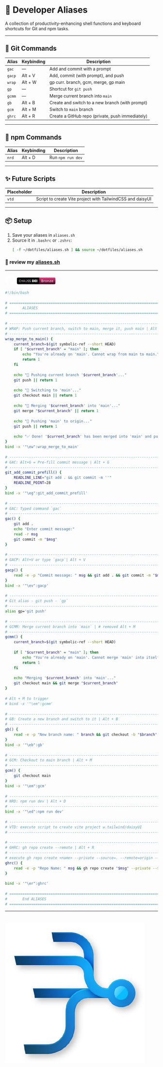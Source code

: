 # 🧰 Developer Aliases

A collection of productivity-enhancing shell functions and keyboard shortcuts for Git and npm tasks.

---

## 🔧 Git Commands

| Alias  | Keybinding | Description                                      |
| ------ | ---------- | ------------------------------------------------ |
| `gac`  | —          | Add and commit with a prompt                     |
| `gacp` | Alt + V    | Add, commit (with prompt), and push              |
| `wrap` | Alt + W    | gp curr. branch, gcm, merge, gp main             |
| `gp`   | —          | Shortcut for `git push`                          |
| `gcmm` | —          | Merge current branch into `main`                 |
| `gb`   | Alt + B    | Create and switch to a new branch (with prompt)  |
| `gcm`  | Alt + M    | Switch to `main` branch                          |
| `ghrc` | Alt + R    | Create a GitHub repo (private, push immediately) |

---

## 🚀 npm Commands

| Alias | Keybinding | Description       |
| ----- | ---------- | ----------------- |
| `nrd` | Alt + D    | Run `npm run dev` |

---

## ✨ Future Scripts

| Placeholder | Description                                                |
| ----------- | ---------------------------------------------------------- |
| `vtd`       | Script to create Vite project with TailwindCSS and daisyUI |

---

## 📦 Setup

1. Save your aliases in `aliases.sh`
2. Source it in `.bashrc` or `.zshrc`:
   ```bash
   [ -f ~/dotfiles/aliases.sh ] && source ~/dotfiles/aliases.sh
   ```

### 🤪 review my [aliases.sh](./aliases.sh)

---

<svg width="33" height="33" viewBox="0 0 33 33" fill="none" xmlns="http://www.w3.org/2000/svg">
<g clip-path="url(#clip0_1965_30919)">
<path fill-rule="evenodd" clip-rule="evenodd" d="M16.2151 0.697449C7.37829 0.697449 0.215088 7.87185 0.215088 16.7246C0.215088 23.8046 4.79909 29.8126 11.1575 31.931C11.9575 32.0782 12.2487 31.5838 12.2487 31.1582C12.2487 30.779 12.2359 29.7694 12.2279 28.4334C7.77669 29.4014 6.83749 26.2846 6.83749 26.2846C6.11109 24.4318 5.06149 23.939 5.06149 23.939C3.60869 22.947 5.17189 22.9662 5.17189 22.9662C6.77669 23.0782 7.62149 24.6174 7.62149 24.6174C9.04869 27.0654 11.3671 26.3582 12.2775 25.9486C12.4247 24.9134 12.8375 24.2078 13.2951 23.8078C9.74309 23.403 6.00709 22.027 6.00709 15.8862C6.00709 14.1374 6.63109 12.7054 7.65349 11.5854C7.48869 11.1806 6.93989 9.55025 7.81029 7.34545C7.81029 7.34545 9.15429 6.91345 12.2103 8.98705C13.5155 8.63107 14.8622 8.44976 16.2151 8.44785C17.5751 8.45425 18.9431 8.63185 20.2215 8.98705C23.2759 6.91345 24.6167 7.34385 24.6167 7.34385C25.4903 9.55025 24.9399 11.1806 24.7767 11.5854C25.8007 12.7054 26.4215 14.1374 26.4215 15.8862C26.4215 22.043 22.6791 23.3982 19.1159 23.795C19.6903 24.2894 20.2007 25.267 20.2007 26.763C20.2007 28.9038 20.1815 30.6334 20.1815 31.1582C20.1815 31.587 20.4695 32.0862 21.2823 31.9294C24.4684 30.8608 27.238 28.8179 29.1999 26.0895C31.1617 23.3611 32.2164 20.0852 32.2151 16.7246C32.2151 7.87185 25.0503 0.697449 16.2151 0.697449Z" fill="white"/>
</g>
<defs>
<clipPath id="clip0_1965_30919">
<rect width="32" height="32" fill="white" transform="translate(0.215088 0.697449)"/>
</clipPath>
</defs>
</svg>

<svg width="131" height="26" viewBox="0 0 131 26" fill="none" xmlns="http://www.w3.org/2000/svg">
<g filter="url(#filter0_d_5054_3235)">
<g clip-path="url(#clip0_5054_3235)">
<rect x="2" y="2" width="126.867" height="22" rx="4" fill="#030303"/>
<path d="M32.8425 9.23755C32.3292 9.23691 31.8214 9.345 31.3516 9.55491C31.5656 9.91748 31.7791 10.2809 31.9919 10.6451C32.5592 10.4344 33.1827 10.4414 33.7452 10.665C33.9494 10.2979 34.1537 9.93138 34.358 9.56549C33.8814 9.34841 33.3648 9.23664 32.8425 9.23755V9.23755Z" fill="#199AD6"/>
<path d="M35.0542 9.97607C34.8397 10.3366 34.625 10.6967 34.4102 11.0563C34.8887 11.4527 35.2034 12.0169 35.292 12.6375L36.5311 12.5865C36.4754 12.0715 36.3155 11.5738 36.0613 11.1245C35.8072 10.6753 35.4643 10.2843 35.0542 9.97607V9.97607Z" fill="#69C7B9"/>
<path d="M31.2585 11.0786L30.5893 10.0151C29.8418 10.5982 29.3411 11.4486 29.1891 12.3933C29.0372 13.338 29.2453 14.3059 29.7712 15.1003L30.7303 14.2914C30.4266 13.7794 30.3129 13.1742 30.4098 12.5847C30.5066 11.9952 30.8076 11.4602 31.2585 11.0761V11.0786Z" fill="#D61B5E"/>
<path d="M35.2716 13.4778C35.1902 13.9059 35.0003 14.305 34.7206 14.6359C34.4409 14.9667 34.0812 15.2179 33.6768 15.3645C33.2725 15.5112 32.8375 15.5483 32.4147 15.4723C31.9919 15.3962 31.5959 15.2096 31.2658 14.9308L30.3184 15.7553C30.8161 16.2261 31.4319 16.5487 32.0982 16.6879C32.7645 16.827 33.4556 16.7773 34.0959 16.5442C34.7363 16.3111 35.3011 15.9035 35.7285 15.3662C36.156 14.8288 36.4295 14.1824 36.5193 13.4977L35.2716 13.4778Z" fill="#BF9CC9"/>
<path d="M12.4078 16.7797C11.6941 16.7797 11.0833 16.6262 10.5755 16.3192C10.0663 16.0118 9.65927 15.5567 9.4069 15.0124C9.13523 14.4483 8.99959 13.7758 9 12.9951C9 12.2214 9.13563 11.5522 9.4069 10.9876C9.65961 10.4436 10.0665 9.98858 10.5755 9.68086C11.0829 9.37429 11.6937 9.22101 12.4078 9.22101C12.82 9.21868 13.23 9.28166 13.623 9.40769C13.9853 9.5214 14.3237 9.70221 14.6212 9.94097C14.6729 9.97295 14.7174 10.0155 14.752 10.0658C14.7866 10.1161 14.8105 10.1732 14.8222 10.2334C14.8411 10.3365 14.8207 10.443 14.7653 10.5315C14.7395 10.5736 14.7058 10.6101 14.666 10.6389C14.6262 10.6676 14.5812 10.688 14.5336 10.6989C14.4343 10.723 14.3228 10.6898 14.199 10.5993C13.7116 10.2023 13.1215 10.0038 12.4286 10.0038C11.6116 10.0038 10.9869 10.2652 10.5547 10.7879C10.1225 11.3106 9.90532 12.0463 9.90327 12.9951C9.90327 13.9492 10.1194 14.688 10.5516 15.2116C10.9838 15.7351 11.6085 15.9965 12.4256 15.9956C13.1201 15.9956 13.7172 15.7934 14.2168 15.3889C14.3394 15.3055 14.4515 15.2738 14.5514 15.295C14.5979 15.3035 14.6421 15.3219 14.6811 15.3489C14.7202 15.3759 14.7532 15.411 14.7781 15.4518C14.8295 15.5361 14.8495 15.6363 14.8345 15.7343C14.8152 15.8481 14.7522 15.9495 14.6592 16.0162C14.3585 16.2704 14.0125 16.4639 13.6401 16.5862C13.2422 16.7171 12.8261 16.7824 12.4078 16.7797V16.7797Z" fill="white"/>
<path d="M21.198 9.24243C20.9161 9.24243 20.7754 9.3924 20.7758 9.69233V12.5778H17.4949C17.3973 12.5778 17.3038 12.6171 17.2349 12.6871C17.1659 12.7572 17.1272 12.8521 17.1272 12.9511V12.9511C17.1272 13.0502 17.1659 13.1451 17.2349 13.2151C17.3038 13.2852 17.3973 13.3245 17.4949 13.3245H20.7783V16.3145C20.7783 16.614 20.919 16.7638 21.2005 16.7638C21.482 16.7638 21.6225 16.614 21.6221 16.3145V9.69233C21.6205 9.3924 21.4791 9.24243 21.198 9.24243ZM15.9984 9.24243C15.7169 9.24243 15.5762 9.3924 15.5762 9.69233V16.3101C15.5762 16.6097 15.7169 16.7594 15.9984 16.7594C16.2729 16.7594 16.4135 16.6167 16.42 16.3313H16.3918V10.2953H16.4206V9.69233C16.4206 9.3924 16.2799 9.24243 15.9984 9.24243Z" fill="white"/>
<path d="M28.9902 16.1739L26.1486 9.62949C26.1088 9.51106 26.0352 9.40731 25.9372 9.33142C25.854 9.27303 25.7552 9.24197 25.6541 9.24244C25.4277 9.24244 25.2596 9.37145 25.1497 9.62949L22.3186 16.1739C22.2426 16.3398 22.2357 16.4792 22.2977 16.592C22.3598 16.7049 22.4732 16.7607 22.6379 16.7594C22.8364 16.7594 22.9908 16.6304 23.1011 16.3724L23.5344 15.3413C23.6978 14.931 23.8698 14.5143 24.0504 14.0911C24.1639 13.8269 24.2777 13.5668 24.3917 13.3108L25.6437 10.3196H25.6645L27.2369 14.083H25.0168C24.9294 14.0829 24.8451 14.1159 24.7804 14.1755C24.7157 14.2351 24.6752 14.3171 24.6668 14.4054V14.4128C24.6621 14.4624 24.6675 14.5124 24.6829 14.5597C24.6984 14.607 24.7233 14.6505 24.7563 14.6874C24.7893 14.7242 24.8295 14.7537 24.8743 14.7738C24.9192 14.7939 24.9677 14.8043 25.0168 14.8043H27.5391L28.2082 16.3724C28.2454 16.482 28.3085 16.5808 28.3921 16.6599C28.476 16.7293 28.5823 16.7648 28.6905 16.7594C28.8539 16.7594 28.9638 16.7036 29.0202 16.592C29.0754 16.4806 29.0655 16.3413 28.9902 16.1739Z" fill="white"/>
<path d="M39.8104 16.7794C39.3393 16.7825 38.8699 16.7209 38.415 16.5964C38.0098 16.489 37.6277 16.3063 37.2881 16.0575C37.2393 16.0278 37.1968 15.9885 37.1632 15.9419C37.1295 15.8953 37.1053 15.8424 37.092 15.7862C37.0709 15.6872 37.0836 15.5838 37.1281 15.4931C37.1479 15.4506 37.1759 15.4124 37.2104 15.381C37.2449 15.3496 37.2853 15.3255 37.3291 15.3102C37.4182 15.2791 37.5203 15.3017 37.6355 15.378C37.9325 15.6022 38.2675 15.7688 38.624 15.8696C39.0111 15.9731 39.4101 16.0233 39.8104 16.0189C40.4281 16.0189 40.8862 15.9022 41.1849 15.6686C41.3276 15.5627 41.4429 15.4233 41.5209 15.2622C41.599 15.1012 41.6374 14.9233 41.6328 14.7439C41.6381 14.6047 41.6116 14.466 41.5552 14.339C41.4989 14.2119 41.4143 14.0998 41.3081 14.0115C41.0924 13.8306 40.7304 13.6879 40.2222 13.5834L39.1516 13.3637C38.5065 13.2243 38.0242 12.9962 37.7048 12.6792C37.3853 12.3623 37.226 11.9377 37.2268 11.4055C37.2181 10.9962 37.3351 10.5943 37.5614 10.2555C37.7962 9.91843 38.1187 9.6543 38.4928 9.49262C38.9286 9.30349 39.3991 9.21079 39.8729 9.22069C40.283 9.21734 40.6912 9.27906 41.0825 9.40363C41.4507 9.52245 41.7943 9.70844 42.0967 9.95247C42.1843 10.0164 42.2449 10.1115 42.2665 10.2188C42.2845 10.3138 42.268 10.4122 42.2199 10.4957C42.1984 10.5356 42.169 10.5707 42.1335 10.5986C42.0981 10.6265 42.0574 10.6468 42.014 10.6581C41.9249 10.6826 41.8185 10.6565 41.6947 10.5797C41.4394 10.3737 41.1484 10.2177 40.8368 10.1199C40.5201 10.0262 40.1917 9.98006 39.8618 9.98296C39.3193 9.98296 38.8869 10.1101 38.5645 10.3644C38.4099 10.4807 38.2851 10.6332 38.2008 10.8089C38.1165 10.9846 38.0752 11.1784 38.0804 11.3737C38.0804 11.7081 38.1826 11.973 38.3868 12.1684C38.5911 12.3638 38.9214 12.5065 39.3777 12.5965L40.4489 12.8267C41.1434 12.9732 41.6563 13.1945 41.9877 13.4907C42.319 13.7869 42.4855 14.1893 42.4871 14.6979C42.4942 15.086 42.3808 15.4666 42.1629 15.7856C41.9285 16.1135 41.6072 16.367 41.2364 16.5168C40.8352 16.6918 40.3598 16.7794 39.8104 16.7794Z" fill="white"/>
<path d="M45.5228 16.7794C45.0519 16.7824 44.5828 16.7209 44.1281 16.5964C43.7226 16.4892 43.3403 16.3064 43.0005 16.0575C42.9519 16.0277 42.9095 15.9884 42.876 15.9418C42.8424 15.8952 42.8183 15.8423 42.805 15.7862C42.7837 15.6873 42.7963 15.5839 42.8406 15.4931C42.8604 15.4506 42.8884 15.4124 42.9229 15.381C42.9574 15.3496 42.9978 15.3255 43.0416 15.3102C43.1311 15.2791 43.2334 15.3015 43.348 15.378C43.6449 15.6022 43.98 15.7688 44.3364 15.8696C44.7235 15.9731 45.1226 16.0233 45.5228 16.0189C46.1405 16.0189 46.5987 15.9022 46.8974 15.6686C47.0401 15.5627 47.1554 15.4233 47.2334 15.2622C47.3114 15.1012 47.3498 14.9233 47.3453 14.7439C47.3506 14.6047 47.3241 14.4662 47.2678 14.3391C47.2116 14.2121 47.1271 14.0999 47.0211 14.0115C46.805 13.8306 46.4429 13.6879 45.9346 13.5834L44.8641 13.3637C44.219 13.2244 43.7367 12.9962 43.4172 12.6792C43.0978 12.3623 42.9382 11.939 42.9386 11.4092C42.93 10.9999 43.0469 10.598 43.2732 10.2593C43.5076 9.92063 43.8304 9.65514 44.2053 9.49262C44.6409 9.30348 45.1111 9.21078 45.5847 9.22069C45.9949 9.21734 46.403 9.27906 46.7944 9.40364C47.1625 9.52245 47.5062 9.70844 47.8086 9.95247C47.8965 10.016 47.9573 10.1113 47.9783 10.2188C47.9967 10.3138 47.9801 10.4123 47.9318 10.4957C47.9102 10.5356 47.8808 10.5707 47.8454 10.5986C47.81 10.6265 47.7693 10.6468 47.7259 10.6581C47.637 10.6824 47.5304 10.6581 47.4072 10.5797C47.1518 10.3737 46.8609 10.2178 46.5493 10.1199C46.2326 10.0261 45.9041 9.98001 45.5743 9.98296C45.0334 9.98296 44.601 10.1103 44.277 10.365C44.1225 10.4815 43.9979 10.634 43.9137 10.8097C43.8295 10.9853 43.7883 11.179 43.7935 11.3744C43.7935 11.7087 43.8956 11.9736 44.0999 12.169C44.3042 12.3644 44.6343 12.5069 45.0902 12.5965L46.1614 12.8267C46.8559 12.9732 47.3688 13.1945 47.7001 13.4907C48.0314 13.7869 48.1979 14.1893 48.1996 14.6979C48.2066 15.086 48.0932 15.4666 47.8754 15.7856C47.6409 16.1135 47.3196 16.367 46.9488 16.5168C46.5476 16.6918 46.0723 16.7794 45.5228 16.7794Z" fill="white"/>
<path d="M68.8673 9.09692V16.9029H66.748V9.09692H68.8673Z" fill="white"/>
<path d="M60.0703 16.9029V9.09692H65.6961V10.8045H62.1895V12.1461H65.4064V13.8537H62.1895V15.1954H65.6809V16.9029H60.0703Z" fill="white"/>
<path d="M55.2027 16.9029H52.1992V9.09692H55.1722C55.9752 9.09692 56.6689 9.2532 57.2533 9.56574C57.8403 9.87574 58.2926 10.323 58.6102 10.9074C58.9304 11.4893 59.0905 12.1868 59.0905 12.9999C59.0905 13.813 58.9316 14.5118 58.614 15.0963C58.2964 15.6782 57.8466 16.1254 57.2647 16.4379C56.6828 16.7479 55.9955 16.9029 55.2027 16.9029ZM54.3184 15.1039H55.1265C55.5127 15.1039 55.8418 15.0416 56.1137 14.9171C56.3881 14.7926 56.5964 14.5779 56.7387 14.273C56.8836 13.9681 56.956 13.5437 56.956 12.9999C56.956 12.4561 56.8823 12.0318 56.7349 11.7269C56.5901 11.422 56.3766 11.2072 56.0946 11.0827C55.8151 10.9582 55.472 10.896 55.0655 10.896H54.3184V15.1039Z" fill="white"/>
<rect width="53" height="22" transform="translate(75.8672 2)" fill="url(#paint0_linear_5054_3235)"/>
<path d="M83.1632 17V9.08H85.9832C86.9192 9.08 87.6032 9.276 88.0352 9.668C88.4672 10.06 88.6832 10.592 88.6832 11.264C88.6832 11.664 88.5672 12.028 88.3352 12.356C88.1032 12.676 87.7752 12.88 87.3512 12.968V12.98C87.8232 13.068 88.1952 13.284 88.4672 13.628C88.7472 13.964 88.8872 14.348 88.8872 14.78C88.8872 15.452 88.6352 15.992 88.1312 16.4C87.6272 16.8 86.9072 17 85.9712 17H83.1632ZM84.1232 16.1H86.1992C86.7672 16.1 87.1872 15.984 87.4592 15.752C87.7392 15.52 87.8792 15.196 87.8792 14.78C87.8792 14.356 87.7392 14.032 87.4592 13.808C87.1872 13.576 86.7672 13.46 86.1992 13.46H84.1232V16.1ZM84.1232 12.56H85.9952C87.1152 12.56 87.6752 12.128 87.6752 11.264C87.6752 10.408 87.1152 9.98 85.9952 9.98H84.1232V12.56ZM90.823 17V11H91.603L91.735 11.984C91.903 11.616 92.147 11.34 92.467 11.156C92.795 10.972 93.191 10.88 93.655 10.88C93.759 10.88 93.871 10.888 93.991 10.904C94.119 10.92 94.227 10.952 94.315 11L94.147 11.876C94.059 11.844 93.963 11.82 93.859 11.804C93.755 11.788 93.607 11.78 93.415 11.78C93.167 11.78 92.915 11.852 92.659 11.996C92.411 12.14 92.203 12.36 92.035 12.656C91.867 12.944 91.783 13.312 91.783 13.76V17H90.823ZM98.018 10.88C98.586 10.88 99.086 11.004 99.518 11.252C99.958 11.5 100.302 11.86 100.55 12.332C100.798 12.796 100.922 13.352 100.922 14C100.922 14.648 100.798 15.208 100.55 15.68C100.302 16.144 99.958 16.5 99.518 16.748C99.086 16.996 98.586 17.12 98.018 17.12C97.458 17.12 96.958 16.996 96.518 16.748C96.078 16.5 95.734 16.144 95.486 15.68C95.238 15.208 95.114 14.648 95.114 14C95.114 13.352 95.238 12.796 95.486 12.332C95.734 11.86 96.078 11.5 96.518 11.252C96.958 11.004 97.458 10.88 98.018 10.88ZM98.018 11.708C97.61 11.708 97.262 11.8 96.974 11.984C96.686 12.168 96.462 12.432 96.302 12.776C96.15 13.112 96.074 13.52 96.074 14C96.074 14.472 96.15 14.88 96.302 15.224C96.462 15.568 96.686 15.832 96.974 16.016C97.262 16.2 97.61 16.292 98.018 16.292C98.426 16.292 98.774 16.2 99.062 16.016C99.35 15.832 99.57 15.568 99.722 15.224C99.882 14.88 99.962 14.472 99.962 14C99.962 13.52 99.882 13.112 99.722 12.776C99.57 12.432 99.35 12.168 99.062 11.984C98.774 11.8 98.426 11.708 98.018 11.708ZM102.729 17V11H103.569L103.653 12.344L103.497 12.212C103.625 11.892 103.797 11.636 104.013 11.444C104.229 11.244 104.477 11.1 104.757 11.012C105.045 10.924 105.341 10.88 105.645 10.88C106.077 10.88 106.469 10.964 106.821 11.132C107.173 11.292 107.453 11.54 107.661 11.876C107.877 12.212 107.985 12.64 107.985 13.16V17H107.025V13.496C107.025 12.832 106.881 12.372 106.593 12.116C106.313 11.852 105.965 11.72 105.549 11.72C105.261 11.72 104.973 11.788 104.685 11.924C104.397 12.06 104.157 12.28 103.965 12.584C103.781 12.888 103.689 13.296 103.689 13.808V17H102.729ZM109.727 17V16.268L112.871 12.584L113.627 11.804L112.559 11.828H109.763V11H114.695V11.732L111.551 15.416L110.807 16.196L111.971 16.172H114.791V17H109.727ZM118.983 17.12C118.415 17.12 117.907 16.996 117.459 16.748C117.019 16.5 116.675 16.144 116.427 15.68C116.179 15.208 116.055 14.648 116.055 14C116.055 13.352 116.179 12.796 116.427 12.332C116.675 11.86 117.015 11.5 117.447 11.252C117.879 11.004 118.371 10.88 118.923 10.88C119.483 10.88 119.959 11 120.351 11.24C120.751 11.48 121.055 11.808 121.263 12.224C121.471 12.632 121.575 13.092 121.575 13.604C121.575 13.74 121.571 13.864 121.563 13.976C121.555 14.088 121.543 14.188 121.527 14.276H116.679V13.424H121.107L120.615 13.52C120.615 12.944 120.455 12.5 120.135 12.188C119.823 11.876 119.411 11.72 118.899 11.72C118.507 11.72 118.167 11.812 117.879 11.996C117.599 12.172 117.379 12.432 117.219 12.776C117.067 13.112 116.991 13.52 116.991 14C116.991 14.472 117.071 14.88 117.231 15.224C117.391 15.568 117.615 15.832 117.903 16.016C118.199 16.192 118.551 16.28 118.959 16.28C119.399 16.28 119.755 16.196 120.027 16.028C120.307 15.86 120.531 15.632 120.699 15.344L121.455 15.788C121.303 16.06 121.107 16.296 120.867 16.496C120.635 16.696 120.359 16.852 120.039 16.964C119.727 17.068 119.375 17.12 118.983 17.12Z" fill="white"/>
</g>
</g>
<defs>
<filter id="filter0_d_5054_3235" x="0" y="0" width="130.867" height="26" filterUnits="userSpaceOnUse" color-interpolation-filters="sRGB">
<feFlood flood-opacity="0" result="BackgroundImageFix"/>
<feColorMatrix in="SourceAlpha" type="matrix" values="0 0 0 0 0 0 0 0 0 0 0 0 0 0 0 0 0 0 127 0" result="hardAlpha"/>
<feMorphology radius="2" operator="dilate" in="SourceAlpha" result="effect1_dropShadow_5054_3235"/>
<feOffset/>
<feComposite in2="hardAlpha" operator="out"/>
<feColorMatrix type="matrix" values="0 0 0 0 1 0 0 0 0 1 0 0 0 0 1 0 0 0 0.15 0"/>
<feBlend mode="normal" in2="BackgroundImageFix" result="effect1_dropShadow_5054_3235"/>
<feBlend mode="normal" in="SourceGraphic" in2="effect1_dropShadow_5054_3235" result="shape"/>
</filter>
<linearGradient id="paint0_linear_5054_3235" x1="26.5" y1="0" x2="26.5" y2="22" gradientUnits="userSpaceOnUse">
<stop stop-color="#DE4585"/>
<stop offset="1" stop-color="#3B041B"/>
</linearGradient>
<clipPath id="clip0_5054_3235">
<rect x="2" y="2" width="126.867" height="22" rx="4" fill="white"/>
</clipPath>
</defs>
</svg>

```bash
#!/bin/bash

# =================================================================================
#       ALIASES
# =================================================================================

# ---------------------------------------------------------------------------------
# WRAP: Push current branch, switch to main, merge it, push main | Alt + W
# ---------------------------------------------------------------------------------
wrap_merge_to_main() {
    current_branch=$(git symbolic-ref --short HEAD)
    if [ "$current_branch" = "main" ]; then
        echo "You're already on 'main'. Cannot wrap from main to main."
        return 1
    fi

    echo "🔁 Pushing current branch '$current_branch'..."
    git push || return 1

    echo "🔀 Switching to 'main'..."
    git checkout main || return 1

    echo "🔁 Merging '$current_branch' into 'main'..."
    git merge "$current_branch" || return 1

    echo "🚀 Pushing 'main' to origin..."
    git push || return 1

    echo "✅ Done! '$current_branch' has been merged into 'main' and pushed."
}
bind -x '"\ew":wrap_merge_to_main'

# ---------------------------------------------------------------------------------
# GAC: Alt+G = Pre-fill commit message | Alt + G
# ---------------------------------------------------------------------------------
git_add_commit_prefill() {
    READLINE_LINE="git add . && git commit -m ''"
    READLINE_POINT=28
}
bind -x '"\eg":git_add_commit_prefill'

# ---------------------------------------------------------------------------------
# GAC: Typed command `gac`
# ---------------------------------------------------------------------------------
gac() {
    git add .
    echo "Enter commit message:"
    read -r msg
    git commit -m "$msg"
}

# ---------------------------------------------------------------------------------
# GACP: Alt+V or type `gacp`| Alt + V
# ---------------------------------------------------------------------------------
gacp() {
    read -e -p "Commit message: " msg && git add . && git commit -m "$msg" && git push
}
bind -x '"\ev":gacp'

# ---------------------------------------------------------------------------------
# Git alias - git push - `gp`
# ---------------------------------------------------------------------------------
alias gp='git push'

# ---------------------------------------------------------------------------------
# GCMM: Merge current branch into `main` | # removed Alt + M
# ---------------------------------------------------------------------------------
gcmm() {
    current_branch=$(git symbolic-ref --short HEAD)

    if [ "$current_branch" = "main" ]; then
        echo "You're already on 'main'. Cannot merge 'main' into itself."
        return 1
    fi

    echo "Merging '$current_branch' into 'main'..."
    git checkout main && git merge "$current_branch"
}

# Alt + M to trigger
# bind -x '"\em":gcmm'

# ----------------------------------------------------------------------------------
# GB: Create a new branch and switch to it | Alt + B
# ---------------------------------------------------------------------------------
gb() {
    read -e -p "New branch name: " branch && git checkout -b "$branch"
}
bind -x '"\eb":gb'

# ---------------------------------------------------------------------------------
# GCM: Checkout to main branch | Alt + M
# ---------------------------------------------------------------------------------
gcm() {
    git checkout main
}
bind -x '"\em":gcm'

# ---------------------------------------------------------------------------------
# NRD: npm run dev | Alt + D
# ---------------------------------------------------------------------------------
bind -x '"\ed":npm run dev'

# ---------------------------------------------------------------------------------
# VTD: execute script to create vite project w.tailwind/daisyUI
# ---------------------------------------------------------------------------------

# ---------------------------------------------------------------------------------
# GHRC: gh repo create --remote | Alt + R
# ---------------------------------------------------------------------------------
# execute gh repo create <name> --private --source=. --remote=origin --push
ghrc() {
    read -e -p "Repo Name: " msg && gh repo create "$msg" --private --source=. --remote=origin --push
}

bind -x '"\er":ghrc'

# =================================================================================
#       End ALIASES
# =================================================================================
```

---

# ![alt text](dependabotge.png)
